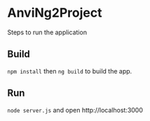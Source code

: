 # AnviNg2Project
Steps to run the application
## Build
 `npm install`
then `ng build` to build the app.

## Run
 `node server.js` and open http://localhost:3000
